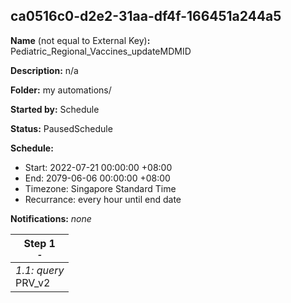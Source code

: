 ## ca0516c0-d2e2-31aa-df4f-166451a244a5

**Name** (not equal to External Key)**:** Pediatric_Regional_Vaccines_updateMDMID

**Description:** n/a

**Folder:** my automations/

**Started by:** Schedule

**Status:** PausedSchedule

**Schedule:**

* Start: 2022-07-21 00:00:00 +08:00
* End: 2079-06-06 00:00:00 +08:00
* Timezone: Singapore Standard Time
* Recurrance: every hour until end date

**Notifications:** _none_


| Step 1<br>_<small>-</small>_ |
| --- |
| _1.1: query_<br>PRV_v2 |

